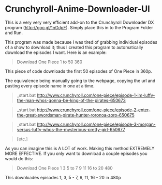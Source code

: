 # Crunchyroll-Anime-Downloader-UI
This is a very very very efficient add-on to the Crunchyroll Downloader DX program (http://goo.gl/1nGdpF). Simply place this in to the Program Folder and Run.

This program was made because I was tired of grabbing individual episodes of a show to download it; thus I created this program to automatically download the episodes I want. Here is an example:

  > Download One Piece 1 to 50 360

This piece of code downloads the first 50 episodes of One Piece in 360p. 

The equivalence being manually going to the webpage, copying the url and pasting every episode name in one at a time.

  > _start.bat http://www.crunchyroll.com/one-piece/episode-1-im-luffy-the-man-whos-gonna-be-king-of-the-pirates-650673
  
  > _start.bat http://www.crunchyroll.com/one-piece/episode-2-enter-the-great-swordsman-pirate-hunter-roronoa-zoro-650675
  
  > _start.bat http://www.crunchyroll.com/one-piece/episode-3-morgan-versus-luffy-whos-the-mysterious-pretty-girl-650677
  
  > [etc.]

As you can imagine this is A LOT of work. Making this method EXTREMELY MORE EFFECTIVE.
If you only want to download a couple episodes you would do this:
  > Download One Piece 1 3 5 to 7 9 11 16 to 20 480
  
This downloades episodes 1, 3, 5 - 7, 9, 11, 16 - 20 in 480p


